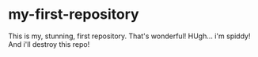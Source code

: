 # my-first-repository
This is my, stunning, first repository.
That's wonderful!
HUgh... i'm spiddy! And i'll destroy this repo!